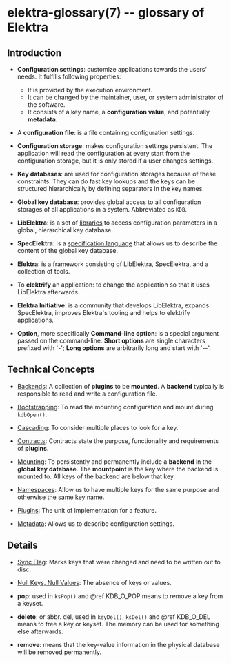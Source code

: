 # elektra-glossary(7) -- glossary of Elektra

## Introduction

- **Configuration settings**:
  customize applications towards the users'
  needs. It fulfills following properties:

  - It is provided by the execution environment.
  - It can be changed by the maintainer, user, or system administrator of the software.
  - It consists of a key name, a **configuration value**, and potentially **metadata**.

- A **configuration file**:
  is a file containing configuration settings.

- **Configuration storage**:
  makes configuration settings persistent.
  The application will read the configuration
  at every start from the configuration storage,
  but it is only stored if a user changes settings.

- **Key databases**:
  are used for configuration storages because of these constraints.
  They can do fast key lookups and the keys can be structured
  hierarchically by defining separators in the key names.

- **Global key database**:
  provides global access to all configuration storages
  of all applications in a system.
  Abbreviated as `KDB`.

- **LibElektra**:
  is a set of [libraries](/src/libs/) to access configuration parameters in a global,
  hierarchical key database.

- **SpecElektra**:
  is a [specification language](/doc/METADATA.ini) that allows us to describe the
  content of the global key database.

- **Elektra**:
  is a framework consisting of LibElektra, SpecElektra,
  and a collection of tools.

- To **elektrify** an application:
  to change the application so that it uses LibElektra afterwards.

- **Elektra Initiative**:
  is a community that develops LibElektra, expands SpecElektra,
  improves Elektra's tooling and helps to elektrify applications.

- **Option**, more specifically **Command-line option**:
  is a special argument passed on the command-line. **Short options**
  are single characters prefixed with '-'; **Long options** are
  arbitrarily long and start with '--'.

## Technical Concepts

- [Backends](elektra-backends.md):
  A collection of **plugins** to be **mounted**.
  A **backend** typically is responsible to read and write a configuration file.

- [Bootstrapping](elektra-bootstrapping.md):
  To read the mounting configuration and mount during `kdbOpen()`.

- [Cascading](elektra-cascading.md):
  To consider multiple places to look for a key.

- [Contracts](elektra-contracts.md):
  Contracts state the purpose, functionality and requirements of **plugins**.

- [Mounting](elektra-mounting.md):
  To persistently and permanently include a **backend** in the **global key database**.
  The **mountpoint** is the key where the backend is mounted to.
  All keys of the backend are below that key.

- [Namespaces](elektra-namespaces.md):
  Allow us to have multiple keys for the same purpose and otherwise the same key name.

- [Plugins](/src/plugins):
  The unit of implementation for a feature.

- [Metadata](elektra-metadata.md):
  Allows us to describe configuration settings.

## Details

- [Sync Flag](elektra-sync-flag.md):
  Marks keys that were changed and need to be written out to disc.

- [Null Keys, Null Values](elektra-values.md):
  The absence of keys or values.

- **pop**:
  used in `ksPop()` and @ref KDB_O_POP means to remove
  a key from a keyset.

- **delete**:
  or abbr. del, used in `keyDel()`, `ksDel()` and @ref KDB_O_DEL means to free a key or keyset. The memory
  can be used for something else afterwards.

- **remove**:
  means that the key-value information in the physical database will be removed permanently.

